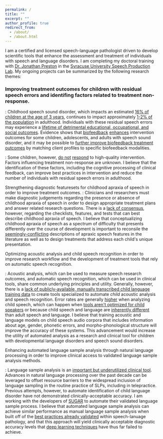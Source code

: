 ```yaml
---
permalink: /
title: ""
excerpt: ""
author_profile: true
redirect_from: 
  - /about/
  - /about.html
---
```


I am a certified and licensed speech-language pathologist driven to develop scientific tools that enhance the assessment and treatment of individuals with speech and language disorders. I am completing my doctoral training with [Dr. Jonathan Preston](https://thecollege.syr.edu/people/faculty/preston-jonathan-l/) in the [Syracuse University Speech Production Lab](http://speechproductionlab.syr.edu/). My ongoing projects can be summarized by the following research themes:

### Improving treatment outcomes for children with residual speech errors and identifing factors related to treatment non-response.

:   Childhood speech sound disorder, which impacts an estimated [16% of children at the age of 3 years]( https://doi.org/10.1111/1467-8624.7402002), continues to impact approximately [1-2% of the population](https://www.thieme-connect.com/products/ejournals/abstract/10.1055/s-0035-1562905) in adulthood. Individuals with these residual speech errors may experience a [lifetime of detrimental educational, occupational, and social outcomes](https://doi.org/10.1080/17549500802676859). Evidence shows that [biofeedback](https://doi.org/10.1044/2016_JSLHR-S-16-0038) [enhances](https://doi.org/10.1044/2019_AJSLP-18-0261) intervention outcomes for some children, adolescents, and adults with speech sound disorder, and it may be possible to [further improve biofeedback treatment outcomes](https://doi.org/10.1186/s12887-020-1941-5) by matching client profiles to specific biofeedback modalities.

:   Some children, however, [do not](https://doi.org/10.1044/2016_JSLHR-S-16-0038) [respond](https://doi.org/10.1044/2019_AJSLP-18-0261) to high-quality intervention. Factors influencing treatment non-response are unknown. I believe that the identification of these factors, including the cognitive processing of clinical feedback, can improve best practices in intervention and reduce the number of individuals with residual speech errors in adulthood. 

Strengthening diagnostic featuresets for childhood apraxia of speech in order to improve treatment outcomes.
:   Clinicians and researchers must make diagnostic judgements regarding the presence or absence of childhood apraxia of speech in order to design appropriate treatment plans and answer related research questions. There is a [lack of consensus](https://doi.org/10.1044/2016_JSLHR-S-15-0296), however, regarding the checklists, features, and tests that can best describe childhood apraxia of speech. I believe that conceptualizing childhood apraxia of speech as a spectrum of difficulty that presents differently over the course of development is important to reconsile the [seemingly-conflicting](https://doi.org/10.1044/2020_PERSP-19-00086) descriptions of apraxic speech features in the literature as well as to design treatments that address each child's unique presentation.  

Optimizing acoustic analysis and child speech recognition in order to improve research workflow and the development of treatment tools that rely on automatic speech recognition.

: Acoustic analysis, which can be used to measure speech research outcomes, and automatic speech recognition, which can be used in clinical tools, share common underlying principles and utility. Generally, however, there is a [lack of publicly-available, manually transcribed child language training data](https://doi.org/10.1109/JSTSP.2019.2959393) to create tools specialized to automate _child_ acoustic analysis and speech recognition. Error rates are generally [higher](http://www.isca-speech.org/archive/Interspeech_2018/abstracts/2297.html) when analyzing child speech, which can happen when [tools aren't optimized for child speakers](https://doi.org/10.1044/2018_JSLHR-S-17-0275) or because child speech and language are [inherently different](https://doi.org/10.1145/2909824.3020229) than adult speech and language. I believe that training acoustic and language models on child speech audio corpora that includes information about age, gender, phonetic errors, and morpho-phonological structure will improve the accuracy of these systems. This advancement would increase the utility of automated analysis as a research and clinical tool for children with developmental language disorders and speech sound disorders. 

Enhancing automated language sample analysis through natural language processing in order to improve clinical access to validated language sample analysis methods.

: Language sample analysis is an [important but underutilized clinical tool](https://doi.org/10.1044/2016_LSHSS-15-0044). Advances in natural language processing over the past decade can be leveraged to offset resource barriers to the widespread inclusion of language sampling in the routine practice of SLPs, including in telepractice. Previous attempts, however, to automate identification of child language disorder have not demonstrated clinically-acceptable accuracy. I am working with the developers of [SUGAR](www.sugarlanguage.org) to automate their validated language sample process. I believe that automated language sample analysis can achieve similar performance as manual language sample analysis when built off of the [best practices already validated](https://doi.org/10.1044/2018_LSHSS-18-0050) within speech-lanuage pathology, and that this approach will yield clinically acceptable diagnostic accuracy levels that [deep learning techniques](https://doi.org/10.1016/j.artmed.2011.08.001) have thus far failed to achieve.

